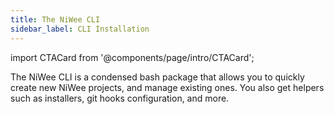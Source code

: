 ```yaml
---
title: The NiWee CLI
sidebar_label: CLI Installation
---
```


import CTACard from '@components/page/intro/CTACard';

The NiWee CLI is a condensed bash package that allows you to quickly create new NiWee projects, and manage existing ones. You also get helpers such as installers, git hooks configuration, and more.

<CTACard
  title="Install on Windows WSL"
  description="Install the NiWee CLI on any Windows version running WSL1 or WSL2."
  buttonText="Install"
  href="/intro/windows-wsl"
/>
<CTACard
  title="Install on Linux"
  description="Install the NiWee CLI on Debian, Ubuntu, Zorin, Fedora, Red Hat, Arch, Manjaro, Endeavor, Garuda & more !"
  buttonText="Install"
  href="/intro/linux"
/>
<CTACard
  title="Install on MacOS"
  description="Install the MacOS variant of the CLI using homebrew."
  buttonText="Install"
  href="/intro/macos"
/>
